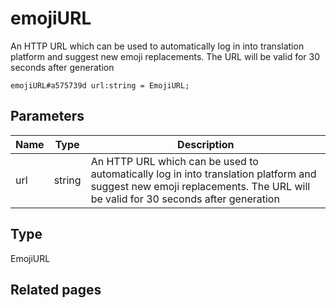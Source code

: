 # emojiURL
An HTTP URL which can be used to automatically log in into translation platform and suggest new emoji replacements. The URL will be valid for 30 seconds after generation

```
emojiURL#a575739d url:string = EmojiURL;
```

## Parameters
| Name | Type | Description |
| ---- | :----: | ----------- |
| url | string | An HTTP URL which can be used to automatically log in into translation platform and suggest new emoji replacements. The URL will be valid for 30 seconds after generation |


## Type
EmojiURL

## Related pages
